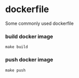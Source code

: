 # dockerfile
Some commonly used dockerfile

### build docker image
```
make build
```

### push docker image
```
make push
```
